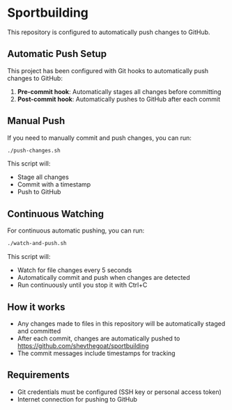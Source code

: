 # Sportbuilding

This repository is configured to automatically push changes to GitHub.

## Automatic Push Setup

This project has been configured with Git hooks to automatically push changes to GitHub:

1. **Pre-commit hook**: Automatically stages all changes before committing
2. **Post-commit hook**: Automatically pushes to GitHub after each commit

## Manual Push

If you need to manually commit and push changes, you can run:

```bash
./push-changes.sh
```

This script will:
- Stage all changes
- Commit with a timestamp
- Push to GitHub

## Continuous Watching

For continuous automatic pushing, you can run:

```bash
./watch-and-push.sh
```

This script will:
- Watch for file changes every 5 seconds
- Automatically commit and push when changes are detected
- Run continuously until you stop it with Ctrl+C

## How it works

- Any changes made to files in this repository will be automatically staged and committed
- After each commit, changes are automatically pushed to https://github.com/shevthegoat/sportbuilding
- The commit messages include timestamps for tracking

## Requirements

- Git credentials must be configured (SSH key or personal access token)
- Internet connection for pushing to GitHub 